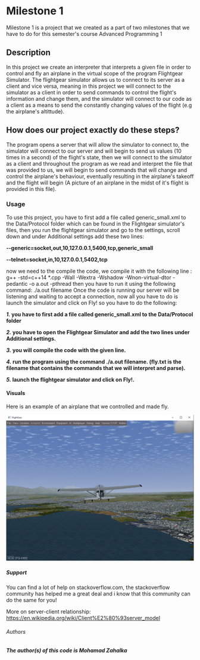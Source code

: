 # Milestone 1

Milestone 1 is a project that we created as a part of two milestones that we have to do for this semester's course Advanced Programming 1

## Description

In this project we create an interpreter that interprets a given file in order to control and fly an airplane in the virtual scope of 
the program Flightgear Simulator.
The flightgear simulator allows us to connect to its server as a client and vice versa, meaning in this project we will connect to the simulator as a client in order to send commands to control the flight's information and change them, and the simulator will connect to our code as a client as a means to send the constantly changing values of the flight (e.g the airplane's altittude).

How does our project exactly do these steps?
-
The program opens a server that will allow the simulator to connect to, the simulator will connect to our server and will begin to 
send us values (10 times in a second) of the flight's state, then we will connect to the simulator as a client and throughout the program as we read and interpret the file that was provided to us, we will begin to send commands that will change and control the
airplane's behaviour, eventually resulting in the airplane's takeoff and the flight will begin (A picture of an airplane in the midst of it's flight is provided in this file).

### Usage

To use this project, you have to first add a file called generic_small.xml to the Data/Protocol folder which can be found in the Flightgear simulator's files, then you run the flightgear simulator and go to the settings, scroll down and under Additional settings
add these two lines:

**--generic=socket,out,10,127.0.0.1,5400,tcp,generic_small**

**--telnet=socket,in,10,127.0.0.1,5402,tcp**

now we need to the compile the code, we compile it with the following line : g++ -std=c++14 *.cpp -Wall -Wextra -Wshadow -Wnon-virtual-dtor -pedantic -o a.out -pthread
then you have to run it using the following command: ./a.out filename Once the code is running our server will be listening and waiting to accept a connection, now all you have to do is launch the simulator and click on Fly!
so you have to do the following: 

**_1._ you have to first add a file called generic_small.xml to the Data/Protocol folder**

**_2._ you have to open the Flightgear Simulator and add the two lines under Additional settings.**

**_3._ you will compile the code with the given line.**

**_4._ run the program using the command ./a.out filename. (fly.txt is the filename that contains the commands that we will interpret and parse).**

**_5._ launch the flightgear simulator and click on Fly!.**

#### Visuals

Here is an example of an airplane that we controlled and made fly.

![Flight exmaple](https://github.com/mohamadzah/Milestone-1/blob/master/Flight%20Example.PNG)

##### Support

You can find a lot of help on stackoverflow.com, the stackoverflow community has helped me a great deal and i know that this community can do the same for you!

More on server-client relationship: https://en.wikipedia.org/wiki/Client%E2%80%93server_model

###### Authors

***The author(s) of this code is Mohamad Zahalka***

